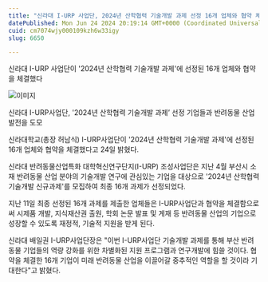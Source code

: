 ```yaml
---
title: "신라대 I-URP 사업단, 2024년 산학협력 기술개발 과제 선정 16개 업체와 협약 체결"
datePublished: Mon Jun 24 2024 20:19:14 GMT+0000 (Coordinated Universal Time)
cuid: cm7074wjy000109kzh6w33igy
slug: 6650

---
```



신라대 I-URP 사업단이 '2024년 산학협력 기술개발 과제'에 선정된 16개 업체와 협약을 체결했다

![이미지](https://cdn.hashnode.com/res/hashnode/image/upload/v1739261070988/d4e0d348-54aa-4ed2-b7d3-b75a46913986.jpeg)

신라대 I-URP사업단, '2024년 산학협력 기술개발 과제’ 선정 기업들과 반려동물 산업 발전을 도모

신라대학교(총장 허남식) I-URP사업단이 '2024년 산학협력 기술개발 과제'에 선정된 16개 업체와 협약을 체결했다고 24일 밝혔다.

신라대 반려동물산업특화 대학혁신연구단지(I-URP) 조성사업단은 지난 4월 부산시 소재 반려동물 산업 분야의 기술개발 연구에 관심있는 기업을 대상으로 '2024년 산학협력 기술개발 신규과제'를 모집하여 최종 16개 과제가 선정되었다.

지난 11일 최종 선정된 16개 과제를 제출한 업체들은 I-URP사업단과 협약을 체결함으로써 시제품 개발, 지식재산권 출원, 학회 논문 발표 및 게재 등 반려동물 산업의 기업으로 성장할 수 있도록 재정적, 기술적 지원을 받게 된다.

신라대 배일권 I-URP사업단장은 "이번 I-URP사업단 기술개발 과제를 통해 부산 반려동물 기업들의 역량 강화를 위한 차별화된 지원 프로그램과 연구개발에 힘쓸 것이다. 협약을 체결한 16개 기업이 미래 반려동물 산업을 이끌어갈 중추적인 역할을 할 것이라 기대한다"고 밝혔다.